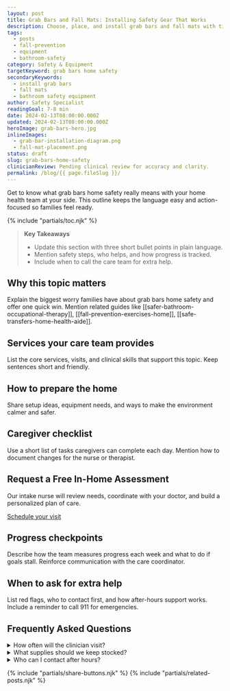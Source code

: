 ```yaml
---
layout: post
title: Grab Bars and Fall Mats: Installing Safety Gear That Works
description: Choose, place, and install grab bars and fall mats with tips from therapists and safety pros.
tags:
  - posts
  - fall-prevention
  - equipment
  - bathroom-safety
category: Safety & Equipment
targetKeyword: grab bars home safety
secondaryKeywords:
  - install grab bars
  - fall mats
  - bathroom safety equipment
author: Safety Specialist
readingGoal: 7-8 min
date: 2024-02-13T08:00:00.000Z
updated: 2024-02-13T08:00:00.000Z
heroImage: grab-bars-hero.jpg
inlineImages:
  - grab-bar-installation-diagram.png
  - fall-mat-placement.png
status: draft
slug: grab-bars-home-safety
clinicianReview: Pending clinical review for accuracy and clarity.
permalink: /blog/{{ page.fileSlug }}/
---
```

Get to know what grab bars home safety really means with your home health team at your side. This outline keeps the language easy and action-focused so families feel ready.

<!--more-->

{% include "partials/toc.njk" %}

> **Key Takeaways**
> - Update this section with three short bullet points in plain language.
> - Mention safety steps, who helps, and how progress is tracked.
> - Include when to call the care team for extra help.

## Why this topic matters
Explain the biggest worry families have about grab bars home safety and offer one quick win. Mention related guides like [[safer-bathroom-occupational-therapy]], [[fall-prevention-exercises-home]], [[safe-transfers-home-health-aide]].

## Services your care team provides
List the core services, visits, and clinical skills that support this topic. Keep sentences short and friendly.

## How to prepare the home
Share setup ideas, equipment needs, and ways to make the environment calmer and safer.

## Caregiver checklist
Use a short list of tasks caregivers can complete each day. Mention how to document changes for the nurse or therapist.

<div class="cta-panel" role="complementary" aria-label="Free in-home assessment">
  <h2>Request a Free In-Home Assessment</h2>
  <p>Our intake nurse will review needs, coordinate with your doctor, and build a personalized plan of care.</p>
  <p><a class="button" href="/contact/">Schedule your visit</a></p>
</div>

## Progress checkpoints
Describe how the team measures progress each week and what to do if goals stall. Reinforce communication with the care coordinator.

## When to ask for extra help
List red flags, who to contact first, and how after-hours support works. Include a reminder to call 911 for emergencies.

## Frequently Asked Questions
<details>
  <summary>How often will the clinician visit?</summary>
  <p>Give a ballpark visit frequency and note that the care plan may change based on progress.</p>
</details>
<details>
  <summary>What supplies should we keep stocked?</summary>
  <p>List a few common items and explain how to request more through the agency or insurance.</p>
</details>
<details>
  <summary>Who can I contact after hours?</summary>
  <p>Explain the on-call nurse or therapist process and set expectations for emergency care.</p>
</details>

{% include "partials/share-buttons.njk" %}
{% include "partials/related-posts.njk" %}

